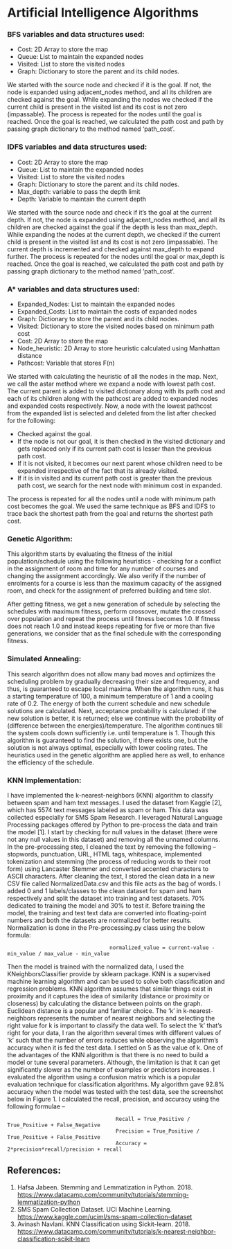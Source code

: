 # Artificial Intelligence Algorithms

### BFS variables and data structures used:
-	Cost: 2D Array to store the map
-	Queue: List to maintain the expanded nodes
-	Visited: List to store the visited nodes
-	Graph: Dictionary to store the parent and its child nodes.

We started with the source node and checked if it is the goal. If not, the node is expanded using adjacent_nodes method, and all its children are checked against the goal. While expanding the nodes we checked if the current child is present in the visited list and its cost is not zero (impassable). The process is repeated for the nodes until the goal is reached. Once the goal is reached, we calculated the path cost and path by passing graph dictionary to the method named ‘path_cost’.

### IDFS variables and data structures used:
-	Cost: 2D Array to store the map
-	Queue: List to maintain the expanded nodes
-	Visited: List to store the visited nodes
-	Graph: Dictionary to store the parent and its child nodes.
-	Max_depth: variable to pass the depth limit
-	Depth: Variable to maintain the current depth

We started with the source node and check if it’s the goal at the current depth. If not, the node is expanded using adjacent_nodes method, and all its children are checked against the goal if the depth is less than max_depth. While expanding the nodes at the current depth, we checked if the current child is present in the visited list and its cost is not zero (impassable). The current depth is incremented and checked against max_depth to expand further. The process is repeated for the nodes until the goal or max_depth is reached. Once the goal is reached, we calculated the path cost and path by passing graph dictionary to the method named ‘path_cost’.

### A* variables and data structures used: 
-	Expanded_Nodes: List to maintain the expanded nodes
-	Expanded_Costs: List to maintain the costs of expanded nodes
-	Graph: Dictionary to store the parent and its child nodes.
-	Visited: Dictionary to store the visited nodes based on minimum path cost
-	Cost: 2D Array to store the map
-	Node_heuristic: 2D Array to store heuristic calculated using Manhattan distance
-	Pathcost: Variable that stores F(n)

We started with calculating the heuristic of all the nodes in the map. Next, we call the astar method where we expand a node with lowest path cost. The current parent is added to visited dictionary along with its path cost and each of its children along with the pathcost are added to expanded nodes and expanded costs respectively. Now, a node with the lowest pathcost from the expanded list is selected and deleted from the list after checked for the following:
-	Checked against the goal. 
-	If the node is not our goal, it is then checked in the visited dictionary and gets replaced only if its current path cost is lesser than the previous path cost. 
-	If it is not visited, it becomes our next parent whose children need to be expanded irrespective of the fact that its already visited. 
-	If it is in visited and its current path cost is greater than the previous path cost, we search for the next node with minimum cost in expanded. 

The process is repeated for all the nodes until a node with minimum path cost becomes the goal. We used the same technique as BFS and IDFS to trace back the shortest path from the goal and returns the shortest path cost.

### Genetic Algorithm:

This algorithm starts by evaluating the fitness of the initial population/schedule using the following heuristics - checking for a conflict in the assignment of room and time for any number of courses and changing the assignment accordingly. We also verify if the number of enrolments for a course is less than the maximum capacity of the assigned room, and check for the assignment of preferred building and time slot.

After getting fitness, we get a new generation of schedule by selecting the schedules with maximum fitness, perform crossover, mutate the crossed over population and repeat the process until fitness becomes 1.0. If fitness does not reach 1.0 and instead keeps repeating for five or more than five generations, we consider that as the final schedule with the corresponding fitness.


### Simulated Annealing:

This search algorithm does not allow many bad moves and optimizes the scheduling problem by gradually decreasing their size and frequency, and thus, is guaranteed to escape local maxima. When the algorithm runs, it has a starting temperature of 100, a minimum temperature of 1 and a cooling rate of 0.2. The energy of both the current schedule and new schedule solutions are calculated. Next, acceptance probability is calculated: if the new solution is better, it is returned; else we continue with the probability of (difference between the energies)/temperature. The algorithm continues till the system cools down sufficiently i.e. until temperature is 1. Though this algorithm is guaranteed to find the solution, if there exists one, but the solution is not always optimal, especially with lower cooling rates. The heuristics used in the genetic algorithm are applied here as well, to enhance the efficiency of the schedule.


### KNN Implementation:
I have implemented the k-nearest-neighbors (KNN) algorithm to classify between spam and ham text messages. I used the dataset from Kaggle [2], which has 5574 text messages labeled as spam or ham. This data was collected especially for SMS Spam Research. I leveraged Natural Language Processing packages offered by Python to pre-process the data and train the model [1]. I start by checking for null values in the dataset (there were not any null values in this dataset) and removing all the unnamed columns. In the pre-processing step, I cleaned the text by removing the following – stopwords, punctuation, URL, HTML tags, whitespace, implemented tokenization and stemming (the process of reducing words to their root form) using Lancaster Stemmer and converted accented characters to ASCII characters. After cleaning the text, I stored the clean data in a new CSV file called NormalizedData.csv and this file acts as the bag of words.
I added 0 and 1 labels/classes to the clean dataset for spam and ham respectively and split the dataset into training and test datasets. 70% dedicated to training the model and 30% to test it. Before training the model, the training and test text data are converted into floating-point numbers and both the datasets are normalized for better results. Normalization is done in the Pre-processing.py class using the below formula:

                                     normalized_value = current-value - min_value / max_value - min_value

Then the model is trained with the normalized data, I used the KNeighborsClassifier provide by sklearn package. KNN is a supervised machine learning algorithm and can be used to solve both classification and regression problems. KNN algorithm assumes that similar things exist in proximity and it captures the idea of similarity (distance or proximity or closeness) by calculating the distance between points on the graph. Euclidean distance is a popular and familiar choice. The ‘k’ in k-nearest-neighbors represents the number of nearest neighbors and selecting the right value for k is important to classify the data well. To select the ‘k’ that’s right for your data, I ran the algorithm several times with different values of ‘k’ such that the number of errors reduces while observing the algorithm’s accuracy when it is fed the test data. I settled on 5 as the value of k. One of the advantages of the KNN algorithm is that there is no need to build a model or tune several parameters. Although, the limitation is that it can get significantly slower as the number of examples or predictors increases.
I evaluated the algorithm using a confusion matrix which is a popular evaluation technique for classification algorithms. My algorithm gave 92.8% accuracy when the model was tested with the test data, see the screenshot below in Figure 1. I calculated the recall, precision, and accuracy using the following formulae – 

                                       Recall = True_Positive / True_Positive + False_Negative
                                       Precision = True_Positive / True_Positive + False_Positive
                                       Accuracy = 2*precision*recall/precision + recall


## References:

1. Hafsa Jabeen. Stemming and Lemmatization in Python. 2018. https://www.datacamp.com/community/tutorials/stemming-lemmatization-python
2. SMS Spam Collection Dataset. UCI Machine Learning. https://www.kaggle.com/uciml/sms-spam-collection-dataset
3. Avinash Navlani. KNN Classification using Sickit-learn. 2018. https://www.datacamp.com/community/tutorials/k-nearest-neighbor-classification-scikit-learn



